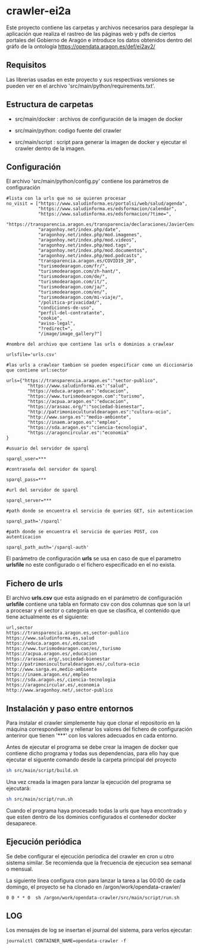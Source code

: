 # crawler-ei2a

Este proyecto contiene las carpetas y archivos necesarios para desplegar la aplicación que realiza el rastreo de las páginas web y pdfs de ciertos portales del Gobierno de Aragón e introduce los datos obtenidos dentro del gráfo de la ontología  https://opendata.aragon.es/def/ei2av2/

## Requisitos

Las librerias usadas en este proyecto y sus respectivas versiones se pueden ver en el archivo 'src/main/python/requirements.txt'.

## Estructura de carpetas

- src/main/docker : archivos de configuración de la imagen de docker

- src/main/python: codigo fuente del crawler

- src/main/script : script para generar la imagen de docker y ejecutar el crawler dentro de la imagen. 

## Configuración 

El archivo  'src/main/python/config.py' contiene los parámetros de configuración

```
#lista con la urls que no se quieren procesar
no_visit = ["https://www.saludinforma.es/portalsi/web/salud/agenda",
            "https://www.saludinforma.es/edsformacion/calendar",
            "https://www.saludinforma.es/edsformacion/?time=", 
            "https://transparencia.aragon.es/transparencia/declaraciones/JavierCenarroLagunas.pdf",
            "aragonhoy.net/index.php/date",
            "aragonhoy.net/index.php/mod.imagenes",
            "aragonhoy.net/index.php/mod.videos",
            "aragonhoy.net/index.php/mod.tags",
            "aragonhoy.net/index.php/mod.documentos",
            "aragonhoy.net/index.php/mod.podcasts",
            "transparencia.aragon.es/COVID19_20",
            "turismodearagon.com/fr/",
            "turismodearagon.com/zh-hant/",
            "turismodearagon.com/de/",
            "turismodearagon.com/it/",
            "turismodearagon.com/ja/",
            "turismodearagon.com/en/",
            "turismodearagon.com/mi-viaje/",
            "/politica-privacidad/",
            "condiciones-de-uso",
            "perfil-del-contratante",
            "cookie",
            "aviso-legal",
            "?redirect=",
            "/image/image_gallery?"]
                    
#nombre del archivo que contiene las urls o dominios a crawlear

urlsfile='urls.csv'

#las urls a crawlear tambien se pueden especificar como un diccionario que contiene url:sector

urls={"https://transparencia.aragon.es":"sector-publico",
        "https://www.saludinforma.es":"salud",
        "https://educa.aragon.es":"educacion",
        "https://www.turismodearagon.com":"turismo",
        "https://acpua.aragon.es":"educacion",
        "https://arasaac.org/":"sociedad-bienestar",
        "http://patrimonioculturaldearagon.es":"cultura-ocio",
        "http://www.sarga.es":"medio-ambiente",
        "https://inaem.aragon.es":"empleo",
        "https://sda.aragon.es":"ciencia-tecnologia",
        "https://aragoncircular.es":"economia"
}

#usuario del servidor de sparql

sparql_user=***

#contraseña del servidor de sparql

sparql_pass=***

#url del servidor de sparql

sparql_server=***

#path donde se encuentra el servicio de queries GET, sin autenticacion

sparql_path='/sparql'

#path donde se encuentra el servicio de queries POST, con autenticacion

sparql_path_auth='/sparql-auth'
```
El parámetro de configuración __urls__ se usa en caso de que el parametro __urlsfile__ no este configurado o el fichero especificado en el no exista. 

## Fichero de urls
El archivo __urls.csv__ que esta asignado en el parámetro de configuración __urlsfile__ contiene una tabla en formato csv con dos columnas que son la url a procesar y el sector o categoría en que se clasifica, el contenido que tiene actualmente es el siguiente:
```
url,sector
https://transparencia.aragon.es,sector-publico
https://www.saludinforma.es,salud
https://educa.aragon.es/,educacion
https://www.turismodearagon.com/es/,turismo
https://acpua.aragon.es/,educacion
https://arasaac.org/,sociedad-bienestar
http://patrimonioculturaldearagon.es/,cultura-ocio
http://www.sarga.es,medio-ambiente
https://inaem.aragon.es/,empleo
https://sda.aragon.es/,ciencia-tecnologia
https://aragoncircular.es/,economia
http://www.aragonhoy.net/,sector-publico
```

## Instalación y paso entre entornos 

Para instalar el crawler simplemente hay que clonar el repositorio en la máquina correspondiente y rellenar los valores del fichero de configuración anteriror que tienen '***' con los valores adecuados en cada entorno.

Antes de ejecutar el programa se debe crear la imagen de docker que contiene dicho programa y todas sus dependencias, para ello hay que ejecutar el siguente comando desde la carpeta principal del proyecto
```sh
sh src/main/script/build.sh
```
Una vez creada la imagen para lanzar la ejecución del programa se ejecutará: 
```sh
sh src/main/script/run.sh
 ``` 
Cuando el programa haya procesado todas la urls que haya encontrado y que esten dentro de los dominios configurados el contenedor docker desaparece.


## Ejecución periódica

Se debe configurar el ejecución periodica del crawler en cron u otro sistema similar. Se recomienda que la frecuencia de ejecucion sea semanal o mensual. 

La siguiente línea configura cron para lanzar la tarea a las 00:00 de cada domingo, el proyecto se ha clonado en /argon/work/opendata-crawler/
```cron
0 0 * * 0  sh /argon/work/opendata-crawler/src/main/script/run.sh
```

## LOG 

Los mensajes de log se insertan el journal del sistema, para verlos ejecutar:
```
journalctl CONTAINER_NAME=opendata-crawler -f
```
